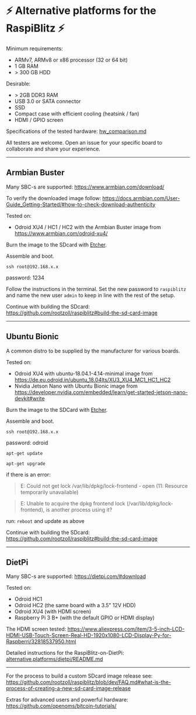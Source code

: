 # ⚡️ Alternative platforms for the RaspiBlitz ⚡️

Minimum requirements:
* ARMv7, ARMv8 or x86 processor (32 or 64 bit)
* 1 GB RAM
* \> 300 GB HDD

Desirable:
* \> 2GB DDR3 RAM
* USB 3.0 or SATA connector
* SSD
* Compact case with efficient cooling (heatsink / fan)
* HDMI / GPIO screen


Specifications of the tested hardware: [hw_comparison.md](hw_comparison.md)

All testers are welcome. Open an issue for your specific board to collaborate and share your experience.

---
## Armbian Buster
Many SBC-s are supported:
https://www.armbian.com/download/

To verify the downloaded image follow: https://docs.armbian.com/User-Guide_Getting-Started/#how-to-check-download-authenticity

Tested on:
* Odroid XU4 / HC1 / HC2 with the Armbian Buster image from https://www.armbian.com/odroid-xu4/


Burn the image to the SDcard with [Etcher](https://www.balena.io/etcher/).

Assemble and boot.  

`ssh root@192.168.x.x`

password: 1234

Follow the instructions in the terminal. Set the new password to `raspiblitz` and name the new user `admin` to keep in line with the rest of the setup.

Continue with building the SDcard: https://github.com/rootzoll/raspiblitz#build-the-sd-card-image

---

## Ubuntu Bionic

A common distro to be supplied by the manufacturer for various boards.

Tested on:
* Odroid XU4 with ubuntu-18.04.1-4.14-minimal image from https://de.eu.odroid.in/ubuntu_18.04lts/XU3_XU4_MC1_HC1_HC2
* Nvidia Jetson Nano with Ubuntu Bionic image from https://developer.nvidia.com/embedded/learn/get-started-jetson-nano-devkit#write

Burn the image to the SDCard with [Etcher](https://www.balena.io/etcher/).

Assemble and boot.

`ssh root@192.168.x.x`

password: odroid

`apt-get update`

`apt-get upgrade`

if there is an error:
>E: Could not get lock /var/lib/dpkg/lock-frontend - open (11: Resource temporarily unavailable)

>E: Unable to acquire the dpkg frontend lock (/var/lib/dpkg/lock-frontend), is another process using it?

run:
`reboot` and update as above

Continue with building the SDcard: https://github.com/rootzoll/raspiblitz#build-the-sd-card-image

---

## DietPi

Many SBC-s are supported:
https://dietpi.com/#download

Tested on:

* Odroid HC1
* Odroid HC2 (the same board with a 3.5" 12V HDD)
* Odroid XU4 (with HDMI screen)
* Raspberry Pi 3 B+ (with the default GPIO or HDMI display)


The HDMI screen tested: https://www.aliexpress.com/item/3-5-inch-LCD-HDMI-USB-Touch-Screen-Real-HD-1920x1080-LCD-Display-Py-for-Raspberri/32818537950.html

Detailed instructions for the RaspiBlitz-on-DietPi: [alternative.platforms/dietpi/README.md](/alternative.platforms/dietpi/README.md)

---
For the process to build a custom SDcard image release see:
https://github.com/rootzoll/raspiblitz/blob/dev/FAQ.md#what-is-the-process-of-creating-a-new-sd-card-image-release

Extras for advanced users and powerful hardware:
https://github.com/openoms/bitcoin-tutorials/
